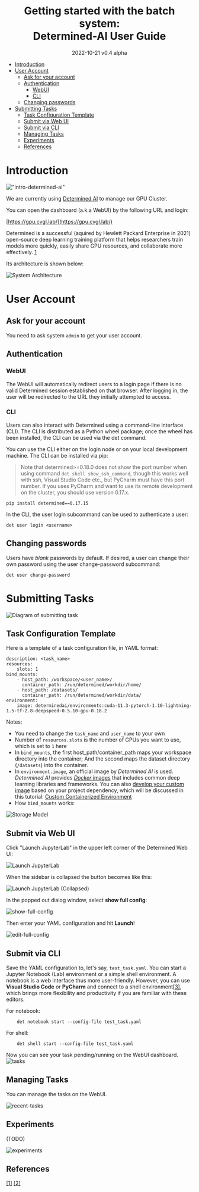 <h1 align="center">Getting started with the batch system:<br>
Determined-AI User Guide </h1>
<p align="center">
2022-10-21 v0.4 alpha
</p>

- [Introduction](#introduction)
- [User Account](#user-account)
  - [Ask for your account](#ask-for-your-account)
  - [Authentication](#authentication)
    - [WebUI](#webui)
    - [CLI](#cli)
  - [Changing passwords](#changing-passwords)
- [Submitting Tasks](#submitting-tasks)
  - [Task Configuration Template](#task-configuration-template)
  - [Submit via Web UI](#submit-via-web-ui)
  - [Submit via CLI](#submit-via-cli)
  - [Managing Tasks](#managing-tasks)
  - [Experiments](#experiments)
  - [References](#references)

# Introduction

!["intro-determined-ai"](Determined_AI_User_Guide/logo-determined-ai.svg)

We are currently using [Determined AI](https://www.determined.ai/) to manage our GPU Cluster.

You can open the dashboard (a.k.a WebUI) by the following URL and login:

[https://gpu.cvgl.lab/](https://gpu.cvgl.lab/)

Determined is a successful (aquired by Hewlett Packard Enterprise in 2021) open-source deep learning training platform that helps researchers train models more quickly, easily share GPU resources, and collaborate more effectively. [1](https://developer.hpe.com/blog/deep-learning-model-training-%E2%80%93-a-first-time-user%E2%80%99s-experience-with-determined-part-1/)

Its architecture is shown below:

![System Architecture](Determined_AI_User_Guide/detai-high-levl-architecture-thumbnail-v2.png)


# User Account

## Ask for your account

You need to ask system `admin` to get your user account. 


## Authentication

### WebUI
The WebUI will automatically redirect users to a login page if there is no valid Determined session established on that browser. After logging in, the user will be redirected to the URL they initially attempted to access.

### CLI
Users can also interact with Determined using a command-line interface (CLI). The CLI is distributed as a Python wheel package; once the wheel has been installed, the CLI can be used via the det command.

You can use the CLI either on the login node or on your local development machine.
The CLI can be installed via pip:

> Note that determined>=0.18.0 does not show the port number when using command `det shell show_ssh_command`, though this works well with ssh, Visual Studio Code etc., but PyCharm must have this port number. If you uses PyCharm and want to use its remote development on the cluster, you should use version 0.17.x.

```
pip install determined==0.17.15
```

In the CLI, the user login subcommand can be used to authenticate a user:
```
det user login <username>
```

## Changing passwords
Users have *blank* passwords by default. If desired, a user can change their own password using the user change-password subcommand:
```
det user change-password
```

# Submitting Tasks
![Diagram of submitting task](Determined_AI_User_Guide/task-diagram.svg)
## Task Configuration Template

Here is a template of a task configuration file, in YAML format:
```
description: <task_name>
resources:
    slots: 1
bind_mounts:
    - host_path: /workspace/<user_name>/
      container_path: /run/determined/workdir/home/
    - host_path: /datasets/
      container_path: /run/determined/workdir/data/
environment:
    image: determinedai/environments:cuda-11.3-pytorch-1.10-lightning-1.5-tf-2.8-deepspeed-0.5.10-gpu-0.18.2
```
Notes: 
- You need to change the `task_name` and `user_name` to your own
- Number of `resources.slots` is the number of GPUs you want to use, which is set to `1` here
- In `bind_mounts`, the first host_path/container_path maps your workspace directory into the container; And the second maps the dataset directory (`/datasets`) into the container.
- In `environment.image`, an official image by *Determined AI* is used. *Determined AI* provides [*Docker* images](https://hub.docker.com/r/determinedai/environments/tags) that includes common deep learning libraries and frameworks. You can also [develop your custom image](https://gpu.cvgl.lab/docs/prepare-environment/custom-env.html) based on your project dependency, which will be discussed in this tutorial: [Custom Containerized Environment](https://git.cvgl.lab/Cluster_User_Group/cluster-user-guide/wiki/Custom_Containerized_Environment)
- How `bind_mounts` works:
 
![Storage Model](Getting_started/storage_model.svg)

## Submit via Web UI

Click "Launch JupyterLab" in the upper left corner of the Determined Web UI:

![Launch JupyterLab](Determined_AI_User_Guide/launch-jupyter.png)

When the sidebar is collapsed the button becomes like this:

![Launch JupyterLab (Collapsed)](Determined_AI_User_Guide/launch-jupyter-collapsed.png)

In the popped out dialog window, select **show full config**:

![show-full-config](Determined_AI_User_Guide/show-full-config.png)

Then enter your YAML configuration and hit **Launch**!

![edit-full-config](Determined_AI_User_Guide/edit-full-config.png)

## Submit via CLI

Save the YAML configuration to, let's say, `test_task.yaml`. You can start a Jupyter Notebook (Lab) environment or a simple shell environment. A notebook is a web interface thus more user-friendly. However, you can use **Visual Studio Code** or **PyCharm** and connect to a shell environment[[3]](https://gpu.cvgl.lab/docs/features/commands-and-shells.html#ide-integration), which brings more flexibility and productivity if you are familiar with these editors.

For notebook:
```
    det notebook start --config-file test_task.yaml
```
For shell:
```
    det shell start --config-file test_task.yaml
```
Now you can see your task pending/running on the WebUI dashboard.
![tasks](https://docs.determined.ai/latest/_images/task-list@2x.jpg)

## Managing Tasks

You can manage the tasks on the WebUI.

![recent-tasks](https://gpu.cvgl.lab/docs/_images/qs01b.png)


## Experiments

(TODO)

![experiments](https://gpu.cvgl.lab/docs/_images/adaptive-asha-experiment-detail.png)


## References
[[1]](https://gpu.cvgl.lab/docs/sysadmin-basics/users.html)
[[2]](https://zhuanlan.zhihu.com/p/422462131)